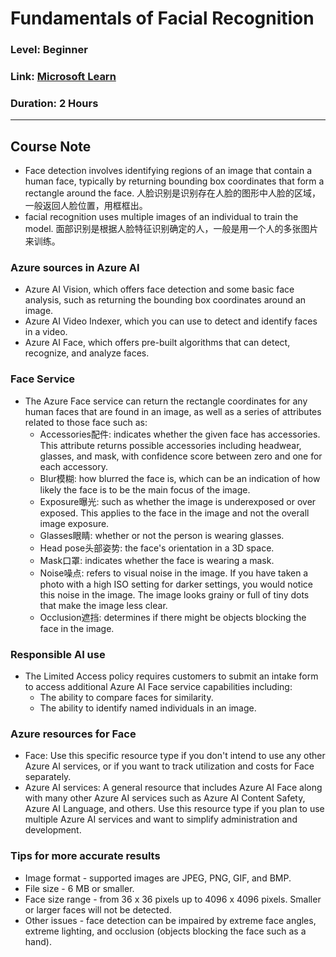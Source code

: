 # Fundamentals of Facial Recognition
### Level: Beginner
### Link: [Microsoft Learn](https://learn.microsoft.com/en-us/training/modules/detect-analyze-faces/)
### Duration: 2 Hours
---

## Course Note
- Face detection involves identifying regions of an image that contain a human face, typically by returning bounding box coordinates that form a rectangle around the face. 人脸识别是识别存在人脸的图形中人脸的区域，一般返回人脸位置，用框框出。
- facial recognition uses multiple images of an individual to train the model. 面部识别是根据人脸特征识别确定的人，一般是用一个人的多张图片来训练。

### Azure sources in Azure AI
- Azure AI Vision, which offers face detection and some basic face analysis, such as returning the bounding box coordinates around an image.
- Azure AI Video Indexer, which you can use to detect and identify faces in a video.
- Azure AI Face, which offers pre-built algorithms that can detect, recognize, and analyze faces.

### Face Service
- The Azure Face service can return the rectangle coordinates for any human faces that are found in an image, as well as a series of attributes related to those face such as:
  - Accessories配件: indicates whether the given face has accessories. This attribute returns possible accessories including headwear, glasses, and mask, with confidence score between zero and one for each accessory.
  - Blur模糊: how blurred the face is, which can be an indication of how likely the face is to be the main focus of the image.
  - Exposure曝光: such as whether the image is underexposed or over exposed. This applies to the face in the image and not the overall image exposure.
  - Glasses眼睛: whether or not the person is wearing glasses.
  - Head pose头部姿势: the face's orientation in a 3D space.
  - Mask口罩: indicates whether the face is wearing a mask.
  - Noise噪点: refers to visual noise in the image. If you have taken a photo with a high ISO setting for darker settings, you would notice this noise in the image. The image looks grainy or full of tiny dots that make the image less clear.
  - Occlusion遮挡: determines if there might be objects blocking the face in the image.

### Responsible AI use
- The Limited Access policy requires customers to submit an intake form to access additional Azure AI Face service capabilities including:
  - The ability to compare faces for similarity.
  - The ability to identify named individuals in an image.


### Azure resources for Face
- Face: Use this specific resource type if you don't intend to use any other Azure AI services, or if you want to track utilization and costs for Face separately.
- Azure AI services: A general resource that includes Azure AI Face along with many other Azure AI services such as Azure AI Content Safety, Azure AI Language, and others. Use this resource type if you plan to use multiple Azure AI services and want to simplify administration and development.

### Tips for more accurate results
- Image format - supported images are JPEG, PNG, GIF, and BMP.
- File size - 6 MB or smaller.
- Face size range - from 36 x 36 pixels up to 4096 x 4096 pixels. Smaller or larger faces will not be detected.
- Other issues - face detection can be impaired by extreme face angles, extreme lighting, and occlusion (objects blocking the face such as a hand).